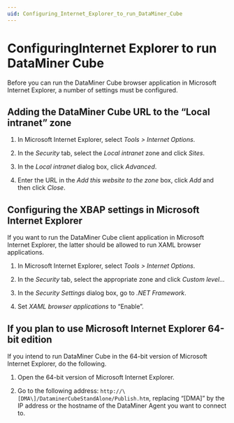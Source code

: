 ```yaml
---
uid: Configuring_Internet_Explorer_to_run_DataMiner_Cube
---
```


<!-- To be replaced with Configuring_Microsoft_edge_to_run_Cube -->

# ConfiguringInternet Explorer  to run DataMiner Cube

Before you can run the DataMiner Cube browser application in Microsoft Internet Explorer, a number of settings must be configured.

## Adding the DataMiner Cube URL to the “Local intranet” zone

1. In Microsoft Internet Explorer, select *Tools \> Internet Options*.

1. In the *Security* tab, select the *Local intranet* zone and click *Sites*.

1. In the *Local intranet* dialog box, click *Advanced*.

1. Enter the URL in the *Add this website to the zone* box, click *Add* and then click *Close*.

## Configuring the XBAP settings in Microsoft Internet Explorer

If you want to run the DataMiner Cube client application in Microsoft Internet Explorer, the latter should be allowed to run XAML browser applications.

1. In Microsoft Internet Explorer, select *Tools \> Internet Options*.

1. In the *Security* tab, select the appropriate zone and click *Custom level...*

1. In the *Security Settings* dialog box, go to *.NET Framework*.

1. Set *XAML browser applications* to “Enable”.

## If you plan to use Microsoft Internet Explorer 64-bit edition

If you intend to run DataMiner Cube in the 64-bit version of Microsoft Internet Explorer, do the following.

1. Open the 64-bit version of Microsoft Internet Explorer.

1. Go to the following address: ``http://\[DMA\]/DataminerCubeStandAlone/Publish.htm``, replacing “\[DMA\]” by the IP address or the hostname of the DataMiner Agent you want to connect to.
